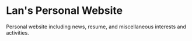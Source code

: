 # Lan's Personal Website

Personal website including news, resume, and miscellaneous interests and activities. 

